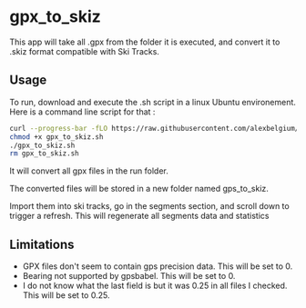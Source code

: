 # gpx_to_skiz
This app will take all .gpx from the folder it is executed, and convert it to .skiz format compatible with Ski Tracks. 

## Usage
To run, download and execute the .sh script in a linux Ubuntu environement. Here is a command line script for that :
```bash
curl --progress-bar -fLO https://raw.githubusercontent.com/alexbelgium/gpx_to_skiz/main/gpx_to_skiz.sh
chmod +x gpx_to_skiz.sh
./gpx_to_skiz.sh
rm gpx_to_skiz.sh
```

It will convert all gpx files in the run folder.

The converted files will be stored in a new folder named gps_to_skiz. 

Import them into ski tracks, go in the segments section, and scroll down to trigger a refresh. This will regenerate all segments data and statistics

## Limitations
- GPX files don't seem to contain gps precision data. This will be set to 0.
- Bearing not supported by gpsbabel. This will be set to 0.
- I do not know what the last field is but it was 0.25 in all files I checked.  This will be set to 0.25.

